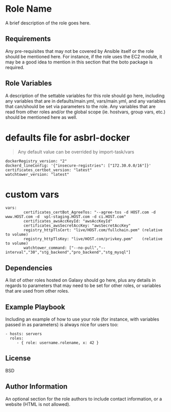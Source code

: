 Role Name
=========

A brief description of the role goes here.

Requirements
------------

Any pre-requisites that may not be covered by Ansible itself or the role should be mentioned here. For instance, if the role uses the EC2 module, it may be a good idea to mention in this section that the boto package is required.

Role Variables
--------------
A description of the settable variables for this role should go here, including any variables that are in defaults/main.yml, vars/main.yml, and any variables that can/should be set via parameters to the role. Any variables that are read from other roles and/or the global scope (ie. hostvars, group vars, etc.) should be mentioned here as well.

# defaults file for asbrl-docker
  > Any default value can be overrided by import-task/vars
``` 
dockerRegistry_version: "2"
dockerd_lineConfig: '{"insecure-registries": ["172.30.0.0/16"]}'
certificates_certbot_version: "latest"
watchtower_version: "latest"
``` 

# custom vars
``` 
vars: 
        certificates_certBot_AgreeTos: "--agree-tos -d HOST.com -d www.HOST.com -d  vpl-staging.HOST.com -d ci.HOST.com"
        certificates_awsAccKeyId: "awsAccKeyId"
        certificates_awsSecretAccKey: "awsSecretAccKey"
        registry_httpTlsCert: "live/HOST.com/fullchain.pem" (relative to volume)
        registry_httpTlsKey: "live/HOST.com/privkey.pem"    (relative to volume)
        watchtower_command: ["--no-pull","--interval","30","stg_backend","pro_backend","stg_mysql"]
```

Dependencies
------------

A list of other roles hosted on Galaxy should go here, plus any details in regards to parameters that may need to be set for other roles, or variables that are used from other roles.

Example Playbook
----------------

Including an example of how to use your role (for instance, with variables passed in as parameters) is always nice for users too:

    - hosts: servers
      roles:
         - { role: username.rolename, x: 42 }

License
-------

BSD

Author Information
------------------

An optional section for the role authors to include contact information, or a website (HTML is not allowed).
